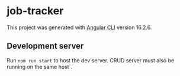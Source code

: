 # job-tracker

This project was generated with [Angular CLI](https://github.com/angular/angular-cli) version 16.2.6.

## Development server

Run `npm run start` to host the dev server. CRUD server must also be running on the same host`.
